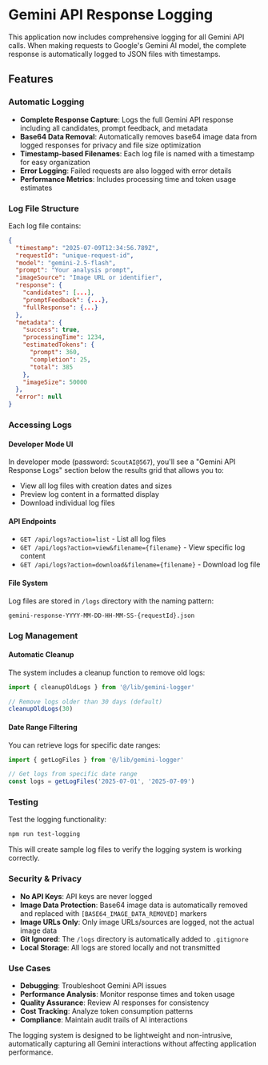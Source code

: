 # Gemini API Response Logging

This application now includes comprehensive logging for all Gemini API calls. When making requests to Google's Gemini AI model, the complete response is automatically logged to JSON files with timestamps.

## Features

### Automatic Logging
- **Complete Response Capture**: Logs the full Gemini API response including all candidates, prompt feedback, and metadata
- **Base64 Data Removal**: Automatically removes base64 image data from logged responses for privacy and file size optimization
- **Timestamp-based Filenames**: Each log file is named with a timestamp for easy organization
- **Error Logging**: Failed requests are also logged with error details
- **Performance Metrics**: Includes processing time and token usage estimates

### Log File Structure
Each log file contains:
```json
{
  "timestamp": "2025-07-09T12:34:56.789Z",
  "requestId": "unique-request-id",
  "model": "gemini-2.5-flash",
  "prompt": "Your analysis prompt",
  "imageSource": "Image URL or identifier",
  "response": {
    "candidates": [...],
    "promptFeedback": {...},
    "fullResponse": {...}
  },
  "metadata": {
    "success": true,
    "processingTime": 1234,
    "estimatedTokens": {
      "prompt": 360,
      "completion": 25,
      "total": 385
    },
    "imageSize": 50000
  },
  "error": null
}
```

### Accessing Logs

#### Developer Mode UI
In developer mode (password: `ScoutAI@567`), you'll see a "Gemini API Response Logs" section below the results grid that allows you to:
- View all log files with creation dates and sizes
- Preview log content in a formatted display
- Download individual log files

#### API Endpoints
- `GET /api/logs?action=list` - List all log files
- `GET /api/logs?action=view&filename={filename}` - View specific log content
- `GET /api/logs?action=download&filename={filename}` - Download log file

#### File System
Log files are stored in `/logs` directory with the naming pattern:
```
gemini-response-YYYY-MM-DD-HH-MM-SS-{requestId}.json
```

### Log Management

#### Automatic Cleanup
The system includes a cleanup function to remove old logs:
```javascript
import { cleanupOldLogs } from '@/lib/gemini-logger'

// Remove logs older than 30 days (default)
cleanupOldLogs(30)
```

#### Date Range Filtering
You can retrieve logs for specific date ranges:
```javascript
import { getLogFiles } from '@/lib/gemini-logger'

// Get logs from specific date range
const logs = getLogFiles('2025-07-01', '2025-07-09')
```

### Testing
Test the logging functionality:
```bash
npm run test-logging
```

This will create sample log files to verify the logging system is working correctly.

### Security & Privacy
- **No API Keys**: API keys are never logged
- **Image Data Protection**: Base64 image data is automatically removed and replaced with `[BASE64_IMAGE_DATA_REMOVED]` markers
- **Image URLs Only**: Only image URLs/sources are logged, not the actual image data
- **Git Ignored**: The `/logs` directory is automatically added to `.gitignore`
- **Local Storage**: All logs are stored locally and not transmitted

### Use Cases
- **Debugging**: Troubleshoot Gemini API issues
- **Performance Analysis**: Monitor response times and token usage
- **Quality Assurance**: Review AI responses for consistency
- **Cost Tracking**: Analyze token consumption patterns
- **Compliance**: Maintain audit trails of AI interactions

The logging system is designed to be lightweight and non-intrusive, automatically capturing all Gemini interactions without affecting application performance.
